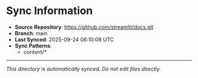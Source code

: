 # Sync Information

- **Source Repository**: https://github.com/streamlit/docs.git
- **Branch**: main
- **Last Synced**: 2025-09-24 06:10:08 UTC
- **Sync Patterns**:
  - content/*

---
*This directory is automatically synced. Do not edit files directly.*
